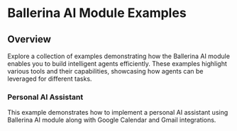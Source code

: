 # Ballerina AI Module Examples

## Overview

Explore a collection of examples demonstrating how the Ballerina AI module enables you to build intelligent agents efficiently. These examples highlight various tools and their capabilities, showcasing how agents can be leveraged for different tasks.

### Personal AI Assistant

This example demonstrates how to implement a personal AI assistant using Ballerina AI module along with Google Calendar and Gmail integrations.

